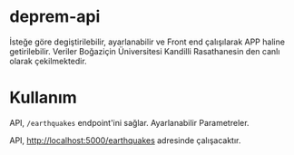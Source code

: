 # deprem-api
İsteğe göre degiştirilebilir, ayarlanabilir ve Front end çalışılarak APP haline getirilebilir. Veriler Boğaziçin Üniversitesi Kandilli Rasathanesin den canlı olarak çekilmektedir. 

# Kullanım

API, `/earthquakes` endpoint'ini sağlar. Ayarlanabilir Parametreler.

API, [http://localhost:5000/earthquakes](http://localhost:5000/earthquakes) adresinde çalışacaktır.
